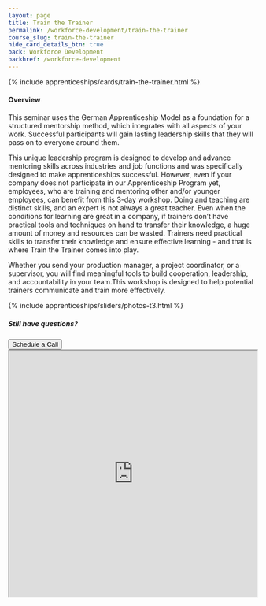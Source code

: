 ```yaml
---
layout: page
title: Train the Trainer
permalink: /workforce-development/train-the-trainer
course_slug: train-the-trainer
hide_card_details_btn: true
back: Workforce Development
backhref: /workforce-development
---
```


<div class="bg-light pt-3 pt-md-5 pb-5 border-top--black-1">

<div class="container">
<div class="row">

{% include apprenticeships/cards/train-the-trainer.html %}

<div class="col-md-8 order-md-1">
<h4 class="mb-2 text-muted">Overview</h4>
<p class="mb-4">
This seminar uses the German Apprenticeship Model as a foundation for a structured mentorship method, which integrates with all aspects of your work. Successful participants will gain lasting leadership skills that they will pass on to everyone around them.
</p>
    <p>
This unique leadership program is designed to develop and advance mentoring skills across industries and job functions and was specifically designed to make apprenticeships successful. However, even if your company does not participate in our Apprenticeship Program yet, employees, who are training and mentoring other and/or younger employees, can benefit from this 3-day workshop. Doing and teaching are distinct skills, and an expert is not always a great teacher. Even when the conditions for learning are great in a company, if trainers don’t have practical tools and techniques on hand to transfer their knowledge, a huge amount of money and resources can be wasted. Trainers need practical skills to transfer their knowledge and ensure effective learning - and that is where Train the Trainer comes into play.
    </p>
    <p>
Whether you send your production manager, a project coordinator, or a supervisor, you will find meaningful tools to build cooperation, leadership, and accountability in your team.This workshop is designed to help potential trainers communicate and train more effectively.
    </p>
</div>
</div>
</div>

{% include apprenticeships/sliders/photos-t3.html %}

<div class="row m-5">
    <div class="col">
      <div class="card p-2 col-sm-12 col-lg-4 mx-auto">
        <h5>Still have questions?</h5>
        <button
          class="btn btn-lg btn-outline-primary ga-click-event"
          href="/about#anchor--contactus"
          ga-label="{{ page.course_slug }}"
          ga-category="scheduleCall"
          data-toggle="modal"
          data-target="#modal-connectWithAdvisor"
          data-course="{{ page.course_slug }}"
        >
         Schedule a Call
        </button>
      </div>
    </div>
  </div>

<div id="t3-register"></div>
<div class="embed-responsive embed-responsive-1by1">
<iframe src="https://console.turbinelms.com/o/gacc/courses/id/4fpFTCLS6dhfwaocUqMMmf?embed=true" title="Train-the-Trainer Workshop" height="500px" width="100%">Powered by Turbine Workforce</iframe>
</div>
